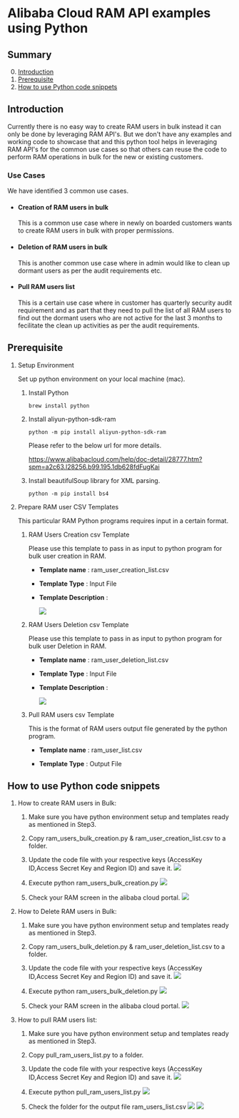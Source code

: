 # Alibaba Cloud RAM API examples using Python

## Summary
0. [Introduction](#introduction)
1. [Prerequisite](#prerequisite)
2. [How to use Python code snippets](#how-to-use-Python-code-snippets)

## Introduction
Currently there is no easy way to create RAM users in bulk instead it can only be done by leveraging RAM API's. But we don't have any examples and working code to showcase that and this python tool helps in leveraging RAM API's for the common use cases so that others can reuse the code to perform RAM operations in bulk for the new or existing customers.

### Use Cases
We have identified 3 common use cases.

* #### Creation of RAM users in bulk

    This is a common use case where in newly on boarded customers wants to create RAM users in bulk with proper permissions.

* #### Deletion of RAM users in bulk

    This is another common use case where in admin would like to clean up dormant users as per the audit requirements etc.

* #### Pull RAM users list

    This is a certain use case where in customer has quarterly security audit requirement and as part that they need to pull the list of all RAM users to find out the dormant users who are not active for the last 3 months to fecilitate the clean up activities as per the audit requirements.

## Prerequisite

1. Setup Environment

    Set up python environment on your local machine (mac).

    1. Install Python
        ```
        brew install python
        ```

    2. Install aliyun-python-sdk-ram
        ```
        python -m pip install aliyun-python-sdk-ram
        ```
        Please refer to the below url for more details.

        https://www.alibabacloud.com/help/doc-detail/28777.htm?spm=a2c63.l28256.b99.195.1db628fdFugKai

    3. Install beautifulSoup library for XML parsing.
        ```
        python -m pip install bs4
        ```

2. Prepare RAM user CSV Templates

    This particular RAM Python programs requires input in a certain format.

    1. RAM Users Creation csv Template

        Please use this template to pass in as input to python program for bulk user creation in RAM.

        * **Template name** : ram_user_creation_list.csv

        * **Template Type** : Input File

        * **Template Description** :

            ![](images/ram_users_creation_csv_template.png)

    2. RAM Users Deletion csv Template

        Please use this template to pass in as input to python program for bulk user Deletion in RAM.

        * **Template name** : ram_user_deletion_list.csv

        * **Template Type** : Input File

        * **Template Description** :

            ![](images/ram_users_deletion_csv_template.png)

    3. Pull RAM users csv Template

        This is the format of RAM users output file generated by the python program.

        * **Template name** : ram_user_list.csv

        * **Template Type** : Output File

## How to use Python code snippets

1. How to create RAM users in Bulk:

    1. Make sure you have python environment setup and templates ready as mentioned in Step3.

    2. Copy ram_users_bulk_creation.py & ram_user_creation_list.csv to a folder.

    3. Update the code file with your respective keys (AccessKey ID,Access Secret Key and Region ID) and save it.
    ![](images/keys_code_file.png)

    4. Execute python ram_users_bulk_creation.py
    ![](images/bulk_creation.png)

    5. Check your RAM screen in the alibaba cloud portal.
    ![](images/bulk_creation_console.png)

2. How to Delete RAM users in Bulk:

    1. Make sure you have python environment setup and templates ready as mentioned in Step3.

    2. Copy ram_users_bulk_deletion.py & ram_user_deletion_list.csv to a folder.

    3. Update the code file with your respective keys (AccessKey ID,Access Secret Key and Region ID) and save it.
    ![](images/keys_code_file.png)

    4. Execute python ram_users_bulk_deletion.py
    ![](images/bulk_deletion.png)

    5. Check your RAM screen in the alibaba cloud portal.
    ![](images/bulk_deletion_console.png)

3. How to pull RAM users list:

    1. Make sure you have python environment setup and templates ready as mentioned in Step3.

    2. Copy pull_ram_users_list.py to a folder.

    3. Update the code file with your respective keys (AccessKey ID,Access Secret Key and Region ID) and save it.
    ![](images/keys_code_file.png)

    4. Execute python pull_ram_users_list.py
    ![](images/pull_ram_users.png)

    5. Check the folder for the output file ram_users_list.csv
    ![](images/pull_ram_users_file.png)
    ![](images/pull_ram_users_content.png)
